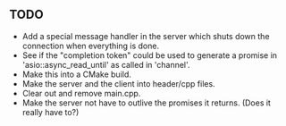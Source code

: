 ## TODO
- Add a special message handler in the server which shuts down the connection
  when everything is done.
- See if the "completion token" could be used to generate a promise in
  'asio::async_read_until' as called in 'channel'.
- Make this into a CMake build.
- Make the server and the client into header/cpp files.
- Clear out and remove main.cpp.
- Make the server not have to outlive the promises it returns. (Does it really
  have to?)
